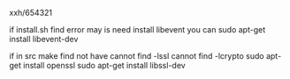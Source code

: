 xxh/654321


if install.sh find error
	may is need install libevent
	you can sudo apt-get install libevent-dev
	
if in src make find not have cannot find -lssl cannot find -lcrypto
	sudo apt-get install openssl
	sudo apt-get install libssl-dev
